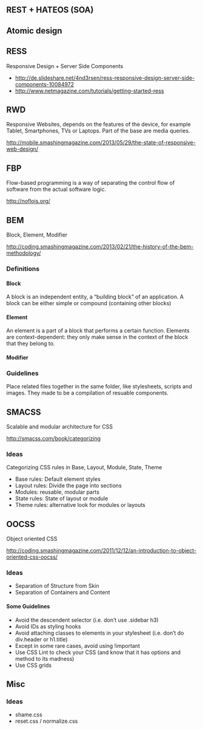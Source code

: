 ## REST + HATEOS (SOA)

## Atomic design

## RESS

Responsive Design + Server Side Components

 - http://de.slideshare.net/4nd3rsen/ress-responsive-design-server-side-components-10084972
 - http://www.netmagazine.com/tutorials/getting-started-ress

## RWD

Responsive Websites, depends on the features of the device, for example Tablet, Smartphones, TVs or Laptops. Part of the base are media queries. 

http://mobile.smashingmagazine.com/2013/05/29/the-state-of-responsive-web-design/

## FBP

Flow-based programming is a way of separating the control flow of software from the actual software logic.

http://noflojs.org/

## BEM

Block, Element, Modifier

http://coding.smashingmagazine.com/2013/02/21/the-history-of-the-bem-methodology/

### Definitions

#### Block

A block is an independent entity, a “building block” of an application. A block can be either simple or compound (containing other blocks)

#### Element

An element is a part of a block that performs a certain function. Elements are context-dependent: they only make sense in the context of the block that they belong to.

#### Modifier

### Guidelines

Place related files together in the same folder, like stylesheets, scripts and images. They made to be a compilation of resuable components.

## SMACSS

Scalable and modular architecture for CSS

http://smacss.com/book/categorizing

### Ideas

Categorizing CSS rules in Base, Layout, Module, State, Theme

 - Base rules: Default element styles
 - Layout rules: Divide the page into sections
 - Modules: reusable, modular parts
 - State rules: State of layout or module
 - Theme rules: alternative look for modules or layouts

## OOCSS

Object oriented CSS

http://coding.smashingmagazine.com/2011/12/12/an-introduction-to-object-oriented-css-oocss/

### Ideas

 - Separation of Structure from Skin
 - Separation of Containers and Content
 
#### Some Guidelines

 - Avoid the descendent selector (i.e. don’t use .sidebar h3)
 - Avoid IDs as styling hooks
 - Avoid attaching classes to elements in your stylesheet (i.e. don’t do div.header or h1.title)
 - Except in some rare cases, avoid using !important
 - Use CSS Lint to check your CSS (and know that it has options and method to its madness)
 - Use CSS grids

## Misc
### Ideas

 - shame.css
 - reset.css / normalize.css
